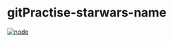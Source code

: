 # gitPractise-starwars-name

[![node](https://img.shields.io/npm/v/node)](https://github.com/kripa644/gitPractise-starwars-name)
[![]()]()
[![]()]()
[![]()]()